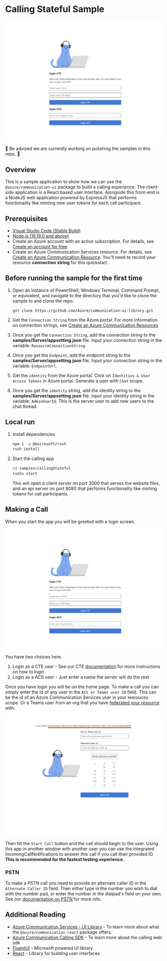 # Calling Stateful Sample

![Homepage](./Media/loginscreen.png)

🚧 Be advised we are currently working on polishing the samples in this repo. 🚧

## Overview

This is a sample application to show how we can use the `@azure/communication-ui` package to build a calling experience.
The client-side application is a React based user interface. Alongside this front-end is a NodeJS web application powered by ExpressJS that performs functionality like minting new user tokens for each call participant.

## Prerequisites

- [Visual Studio Code (Stable Build)](https://code.visualstudio.com/Download)
- [Node.js (16.19.0 and above)](https://nodejs.org/en/download/)
- Create an Azure account with an active subscription. For details, see [Create an account for free](https://azure.microsoft.com/free/?WT.mc_id=A261C142F).
- Create an Azure Communication Services resource. For details, see [Create an Azure Communication Resource](https://docs.microsoft.com/azure/communication-services/quickstarts/create-communication-resource). You'll need to record your resource **connection string** for this quickstart.

## Before running the sample for the first time

1. Open an instance of PowerShell, Windows Terminal, Command Prompt, or equivalent, and navigate to the directory that you'd like to clone the sample to and clone the repo.

    ```shell
    git clone https://github.com/Azure/communication-ui-library.git
    ```

1. Get the `Connection String` from the Azure portal. For more information on connection strings, see [Create an Azure Communication Resources](https://docs.microsoft.com/azure/communication-services/quickstarts/create-communication-resource)
1. Once you get the `Connection String`, add the connection string to the **samples/Server/appsetting.json** file. Input your connection string in the variable: `ResourceConnectionString`.
1. Once you get the `Endpoint`, add the endpoint string to the **samples/Server/appsetting.json** file. Input your connection string in the variable: `EndpointUrl`.
1. Get the `identity` from the Azure portal. Click on `Identities & User Access Tokens` in Azure portal. Generate a user with `Chat` scope.
1. Once you get the `identity` string, add the identity string to the **samples/Server/appsetting.json** file. Input your identity string in the variable: `AdminUserId`. This is the server user to add new users to the chat thread.

## Local run

1. Install dependencies

    ```bash
    npm i -g @microsoft/rush
    rush install
    ```

1. Start the calling app

    ```bash
    cd samples\CallingStateful
    rushx start
    ```

    This will open a client server on port 3000 that serves the website files, and an api server on port 8080 that performs functionality like minting tokens for call participants.

## Making a Call

When you start the app you will be greeted with a login screen.

![loginscreen](./Media/loginscreen.png)

You have two choices here. 

1. Login as a CTE user - See our CTE [documentation](https://azure.github.io/communication-ui-library/?path=/docs/communicationasteamsuser--page) for more instructions on how to login
2. Login as a ACS user - Just enter a name the server will do the rest

Once you have login you will be on the home page. To make a call you can simply enter the id of any user in the `ACS or Teams user ID` field. This can be the id of an Azure Communication Services user in your resrouces scope. Or a Teams user from an org that you have [federated your resource](https://learn.microsoft.com/en-us/azure/communication-services/quickstarts/voice-video-calling/get-started-teams-call-queue?pivots=platform-web) with.

![Homepage](./Media/homescreen.png)

Then hit the `Start Call` button and the call should begin to the user. Using this app in another window with another user you can use the integrated IncomingCallNotifications to answer this call if you call their provided ID. **This is recommended for the fastest testing experience.**

### PSTN

To make a PSTN call you need to provide an alternate caller ID in the `Alternate Caller ID` field. Then either type in the number you wish to dial with the number pad, or enter the number in the dialpad's field on your own. See our [documentation on PSTN](https://azure.github.io/communication-ui-library/?path=/docs/quickstarts-pstn--page) for more info.


## Additional Reading

- [Azure Communication Services - UI Library](https://azure.github.io/communication-ui-library/) - To learn more about what the `@azure/communication-react` package offers.
- [Azure Communication Calling SDK](https://docs.microsoft.com/azure/communication-services/concepts/voice-video-calling/calling-sdk-features) - To learn more about the calling web sdk
- [FluentUI](https://developer.microsoft.com/fluentui#/) - Microsoft powered UI library
- [React](https://reactjs.org/) - Library for building user interfaces

